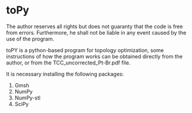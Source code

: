 # toPy

The author reserves all rights but does not guaranty that the code is free from errors. Furthermore, he shall not be liable in any event caused by the use of the program.  

toPY is a python-based program for topology optimization, some instructions of how the program works can be obtained directly from the author, or from the TCC_uncorrected_Pt-Br.pdf file.

It is necessary installing the following packages:
1. Gmsh
2. NumPy
3. NumPy-stl
4. SciPy

